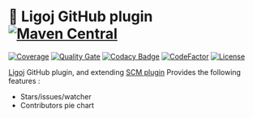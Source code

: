 # :link: Ligoj GitHub plugin [![Maven Central](https://maven-badges.herokuapp.com/maven-central/org.ligoj.plugin/plugin-scm-github/badge.svg)](https://maven-badges.herokuapp.com/maven-central/org.ligoj.plugin/plugin-scm-github)

[![Coverage](https://sonarcloud.io/api/project_badges/measure?project=org.ligoj.plugin%3Aplugin-scm-github&metric=coverage)](https://sonarcloud.io/dashboard?id=org.ligoj.plugin%3Aplugin-scm-github)
[![Quality Gate](https://sonarcloud.io/api/project_badges/measure?metric=alert_status&project=org.ligoj.plugin:plugin-scm-github)](https://sonarcloud.io/dashboard/index/org.ligoj.plugin:plugin-scm-github)
[![Codacy Badge](https://api.codacy.com/project/badge/Grade/ffc7e54dd80440cbb2ee4882edddda04)](https://www.codacy.com/gh/ligoj/plugin-scm-github?utm_source=github.com&amp;utm_medium=referral&amp;utm_content=ligoj/plugin-scm-github&amp;utm_campaign=Badge_Grade)
[![CodeFactor](https://www.codefactor.io/repository/github/ligoj/plugin-scm-github/badge)](https://www.codefactor.io/repository/github/ligoj/plugin-scm-github)
[![License](http://img.shields.io/:license-mit-blue.svg)](http://fabdouglas.mit-license.org/)

[Ligoj](https://github.com/ligoj/ligoj) GitHub plugin, and extending [SCM plugin](https://github.com/ligoj/plugin-scm)
Provides the following features :
- Stars/issues/watcher
- Contributors pie chart
